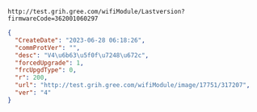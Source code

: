`http://test.grih.gree.com/wifiModule/Lastversion?firmwareCode=362001060297`

```json
{
  "CreateDate": "2023-06-28 06:18:26",
  "commProtVer": "",
  "desc": "V4\u6b63\u5f0f\u7248\u672c",
  "forcedUpgrade": 1,
  "frcUpgdType": 0,
  "r": 200,
  "url": "http://test.grih.gree.com/wifiModule/image/17751/317207",
  "ver": "4"
}
```